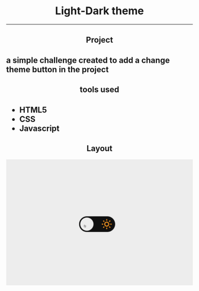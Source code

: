 <h1 align="center">Light-Dark theme</h1>
<hr>
    <h2 align="center">Project<h2>
    a simple challenge created to add a change theme button in the project
    <h2 align="center">tools used<h2>
<ul>    
<li>HTML5</li>
<li>CSS</li>
<li>Javascript</li>
</ul>
<h2 align="center">Layout</h2>

![](images/preview.gif)